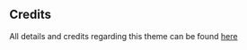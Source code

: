 ## Credits

All details and credits regarding this theme can be found [here](https://jekyllthemes.io/theme/online-cv) 
